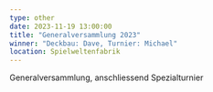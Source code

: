 ```yaml
---
type: other
date: 2023-11-19 13:00:00
title: "Generalversammlung 2023"
winner: "Deckbau: Dave, Turnier: Michael"
location: Spielweltenfabrik
---
```

Generalversammlung, anschliessend Spezialturnier
